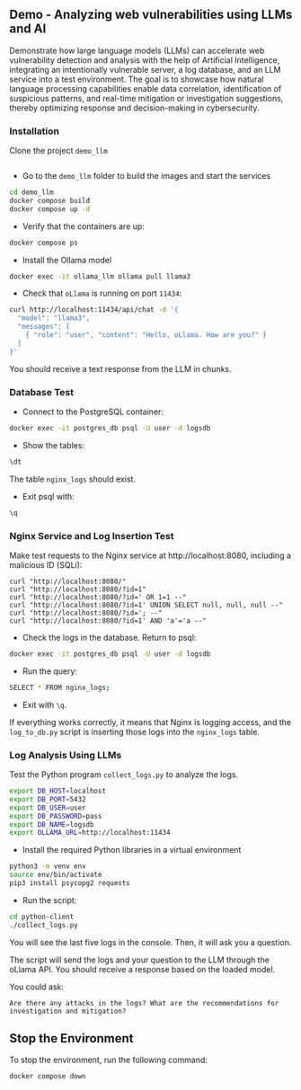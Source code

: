 ## Demo - Analyzing web vulnerabilities using LLMs and AI

Demonstrate how large language models (LLMs) can accelerate web vulnerability detection and analysis with the help of Artificial Intelligence, integrating an intentionally vulnerable server, a log database, and an LLM service into a test environment. The goal is to showcase how natural language processing capabilities enable data correlation, identification of suspicious patterns, and real-time mitigation or investigation suggestions, thereby optimizing response and decision-making in cybersecurity.
### Installation  
Clone the project `demo_llm`  
```
```

- Go to the `demo_llm` folder to build the images and start the services  
```bash
cd demo_llm
docker compose build
docker compose up -d
```

- Verify that the containers are up:  
```bash
docker compose ps
```

- Install the Ollama model  
```bash
docker exec -it ollama_llm ollama pull llama3
```

- Check that `oLlama` is running on port `11434`:  
```bash
curl http://localhost:11434/api/chat -d '{
  "model": "llama3",
  "messages": [
    { "role": "user", "content": "Hello, oLlama. How are you?" }
  ]
}'
```
You should receive a text response from the LLM in chunks.

### Database Test  
- Connect to the PostgreSQL container:  
```bash
docker exec -it postgres_db psql -U user -d logsdb
```

- Show the tables:  
```bash
\dt
```
The table `nginx_logs` should exist.

- Exit psql with:  
```bash
\q
```

### Nginx Service and Log Insertion Test  
Make test requests to the Nginx service at http://localhost:8080, including a malicious ID (SQLi):  
```
curl "http://localhost:8080/"
curl "http://localhost:8080/?id=1"
curl "http://localhost:8080/?id=' OR 1=1 --"
curl "http://localhost:8080/?id=1' UNION SELECT null, null, null --"
curl "http://localhost:8080/?id='; --"
curl "http://localhost:8080/?id=1' AND 'a'='a --"
```

- Check the logs in the database. Return to psql:  
```bash
docker exec -it postgres_db psql -U user -d logsdb
```

- Run the query:  
```bash
SELECT * FROM nginx_logs;
```

- Exit with `\q`.

If everything works correctly, it means that Nginx is logging access, and the `log_to_db.py` script is inserting those logs into the `nginx_logs` table.

### Log Analysis Using LLMs  
Test the Python program `collect_logs.py` to analyze the logs.  

```bash
export DB_HOST=localhost
export DB_PORT=5432
export DB_USER=user
export DB_PASSWORD=pass
export DB_NAME=logsdb
export OLLAMA_URL=http://localhost:11434
```

- Install the required Python libraries in a virtual environment  
```bash
python3 -m venv env
source env/bin/activate
pip3 install psycopg2 requests
```

- Run the script:  
```bash
cd python-client
./collect_logs.py
```

You will see the last five logs in the console. Then, it will ask you a question.  

The script will send the logs and your question to the LLM through the oLlama API. You should receive a response based on the loaded model.  

You could ask:  
```
Are there any attacks in the logs? What are the recommendations for investigation and mitigation?
```

## Stop the Environment  
To stop the environment, run the following command:  
```bash
docker compose down
```
